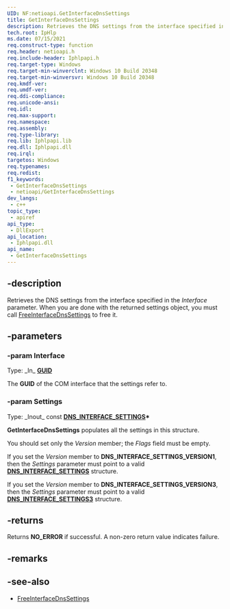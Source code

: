 ```yaml
---
UID: NF:netioapi.GetInterfaceDnsSettings
title: GetInterfaceDnsSettings
description: Retrieves the DNS settings from the interface specified in the *Interface* parameter.
tech.root: IpHlp
ms.date: 07/15/2021
req.construct-type: function
req.header: netioapi.h
req.include-header: Iphlpapi.h
req.target-type: Windows
req.target-min-winverclnt: Windows 10 Build 20348
req.target-min-winversvr: Windows 10 Build 20348
req.kmdf-ver: 
req.umdf-ver: 
req.ddi-compliance: 
req.unicode-ansi: 
req.idl: 
req.max-support: 
req.namespace: 
req.assembly: 
req.type-library: 
req.lib: Iphlpapi.lib
req.dll: Iphlpapi.dll
req.irql: 
targetos: Windows
req.typenames: 
req.redist: 
f1_keywords:
 - GetInterfaceDnsSettings
 - netioapi/GetInterfaceDnsSettings
dev_langs:
 - c++
topic_type:
 - apiref
api_type:
 - DllExport
api_location:
 - Iphlpapi.dll
api_name:
 - GetInterfaceDnsSettings
---
```


## -description

Retrieves the DNS settings from the interface specified in the *Interface* parameter. When you are done with the returned settings object, you must call [FreeInterfaceDnsSettings](nf-netioapi-freeinterfacednssettings.md) to free it.

## -parameters

### -param Interface

Type: \_In\_ **[GUID](/windows/win32/api/guiddef/ns-guiddef-guid)**

The **GUID** of the COM interface that the settings refer to.

### -param Settings

Type: \_Inout\_ const **[DNS_INTERFACE_SETTINGS](ns-netioapi-dns_interface_settings.md)\***

**GetInterfaceDnsSettings** populates all the settings in this structure.

You should set only the *Version* member; the *Flags* field must be empty.

If you set the *Version* member to **DNS_INTERFACE_SETTINGS_VERSION1**, then the *Settings* parameter must point to a valid [**DNS_INTERFACE_SETTINGS**](ns-netioapi-dns_interface_settings.md) structure.

If you set the *Version* member to **DNS_INTERFACE_SETTINGS_VERSION3**, then the *Settings* parameter must point to a valid [**DNS_INTERFACE_SETTINGS3**](/windows/win32/api/netioapi/ns-netioapi-dns_interface_settings3) structure.

## -returns

Returns **NO_ERROR** if successful. A non-zero return value indicates failure.

## -remarks

## -see-also

* [FreeInterfaceDnsSettings](nf-netioapi-freeinterfacednssettings.md)
